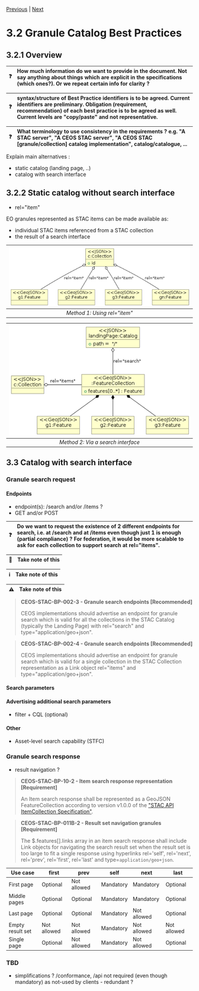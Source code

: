[Previous](best-practices.md) | [Next](collection-catalogs.md)
# 3.2 Granule Catalog Best Practices

[//]: # (this is a comment)

## 3.2.1 Overview


| :question: | How much information do we want to provide in the document.  Not say anything about things which are explicit in the specifications (which ones?).  Or we repeat certain info for clarity ? |
|---------------|:------------------------|


| :question: | syntax/structure of Best Practice identifiers is to be agreed. Current identifiers are preliminary.  Obligation (requirement, recommendation) of each best practice is to be agreed as well.  Current levels are "copy/paste" and not representative.  |
|---------------|:------------------------|


| :question: |  What terminology to use consistency in the requirements ?  e.g. "A STAC server", "A CEOS STAC server", "A CEOS STAC [granule/collection] catalog implementation", catalog/catalogue, ...  |
|---------------|:------------------------|

Explain main alternatives :
- static catalog (landing page, ..)
- catalog with search interface

## 3.2.2 Static catalog without search interface

- rel="item"

EO granules represented as STAC items can be made available as:
- individual STAC items referenced from a STAC collection
- the result of a search interface

| ![Static catalog](./figures/objects-granule-catalog-item.png "Nested catalogs and collections") |
|:--:| 
| *Method 1: Using rel="item"* |

| ![Search result](./figures/objects-granule-catalog-items.png "List of collections") |
|:--:| 
| *Method 2: Via a search interface* |


## 3.3 Catalog with search interface

### Granule search request

#### Endpoints
- endpoint(s): /search and/or /items ?
- GET and/or POST


| :question: | Do we want to request the existence of 2 different endpoints for search, i.e. at /search and at /items even though just 1 is enough (partial compliance) ? For federation, it would be more scalable to ask for each collection to support search at rel="items". |
|---------------|:------------------------|


| :memo:        | Take note of this       |
|---------------|:------------------------|


| :information_source: | Take note of this       |
|---------------|:------------------------|


| :warning:        | Take note of this       |
|---------------|:------------------------|

> **CEOS-STAC-BP-002-3 - Granule search endpoints [Recommended]**<a name="BP-002-3"></a>
>
> CEOS implementations should advertise an endpoint for granule search which is valid for all the collections in the STAC Catalog (typically the Landing Page) with rel="search" and type="application/geo+json". 


> **CEOS-STAC-BP-002-4 - Granule search endpoints [Recommended]**<a name="BP-002-4"></a>
>
> CEOS implementations should advertise an endpoint for granule search which is valid for a single collection in the STAC Collection representation as a Link object rel="items" and type="application/geo+json".

#### Search parameters



#### Advertising additional search parameters

- filter + CQL (optional)

#### Other

- Asset-level search capability (STFC)

### Granule search response

- result navigation ?

> **CEOS-STAC-BP-10-2 - Item search response representation [Requirement]**<a name="BP-010-2"></a>
>
> An Item search response shall be represented as a GeoJSON FeatureCollection according to version v1.0.0 of the ["STAC API ItemCollection Specification"](https://github.com/radiantearth/stac-api-spec/blob/master/fragments/itemcollection/README.md).

> **CEOS-STAC-BP-011B-2 - Result set navigation granules [Requirement]**<a name="BP-011B-2"></a>
>
> The $.features\[\].links array in an item search response shall include Link objects for navigating the search result set when the result set is too large to fit a single response using hyperlinks rel='self', rel='next', rel='prev', rel='first', rel='last' and type=`application/geo+json`. 


| **Use case**   | **first** |  **prev** |  **self** | **next** | **last** |
| --------   | --------- | --------- | --------- | --------- | --------- |
| First page | Optional |  Not allowed |  Mandatory  | Mandatory  |  Optional |
| Middle pages | Optional |  Optional | Mandatory  | Mandatory  | Optional  |
| Last page | Optional |  Optional | Mandatory  |  Not allowed  | Optional  |
| Empty result set | Not allowed  |  Not allowed |  Mandatory  | Not allowed  |  Not allowed |
| Single page | Optional |  Not allowed |  Mandatory  | Not allowed  |  Optional |

### TBD

- simplifications ?  /conformance, /api not required (even though mandatory) as not-used by clients - redundant ?
